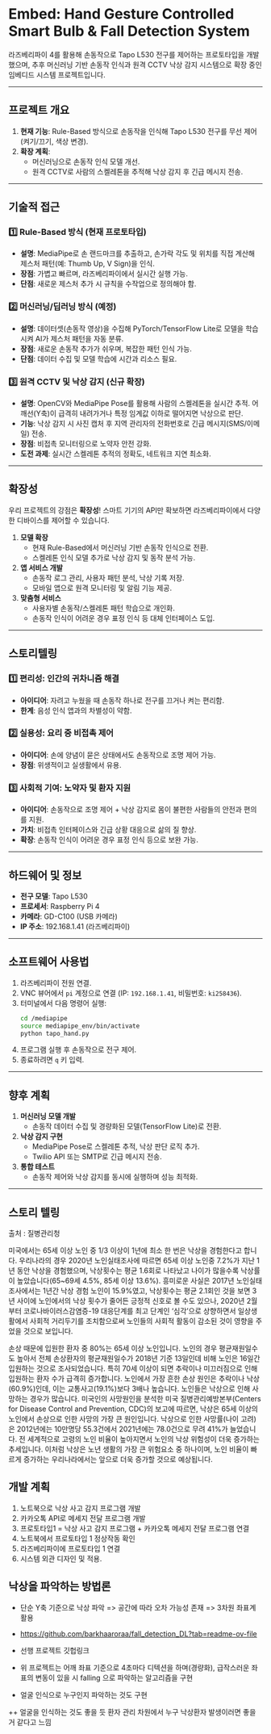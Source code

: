 # Embed: Hand Gesture Controlled Smart Bulb & Fall Detection System

라즈베리파이 4를 활용해 손동작으로 Tapo L530 전구를 제어하는 프로토타입을 개발했으며, 추후 머신러닝 기반 손동작 인식과 원격 CCTV 낙상 감지 시스템으로 확장 중인 임베디드 시스템 프로젝트입니다.

---

## 프로젝트 개요
1. **현재 기능**: Rule-Based 방식으로 손동작을 인식해 Tapo L530 전구를 무선 제어 (켜기/끄기, 색상 변경).
2. **확장 계획**: 
   - 머신러닝으로 손동작 인식 모델 개선.
   - 원격 CCTV로 사람의 스켈레톤을 추적해 낙상 감지 후 긴급 메시지 전송.

---

## 기술적 접근

### 1️⃣ Rule-Based 방식 (현재 프로토타입)
- **설명**: MediaPipe로 손 랜드마크를 추출하고, 손가락 각도 및 위치를 직접 계산해 제스처 패턴(예: Thumb Up, V Sign)을 인식.
- **장점**: 가볍고 빠르며, 라즈베리파이에서 실시간 실행 가능.
- **단점**: 새로운 제스처 추가 시 규칙을 수작업으로 정의해야 함.

### 2️⃣ 머신러닝/딥러닝 방식 (예정)
- **설명**: 데이터셋(손동작 영상)을 수집해 PyTorch/TensorFlow Lite로 모델을 학습시켜 AI가 제스처 패턴을 자동 분류.
- **장점**: 새로운 손동작 추가가 쉬우며, 복잡한 패턴 인식 가능.
- **단점**: 데이터 수집 및 모델 학습에 시간과 리소스 필요.

### 3️⃣ 원격 CCTV 및 낙상 감지 (신규 확장)
- **설명**: OpenCV와 MediaPipe Pose를 활용해 사람의 스켈레톤을 실시간 추적. 어깨선(Y축)이 급격히 내려가거나 특정 임계값 이하로 떨어지면 낙상으로 판단.
- **기능**: 낙상 감지 시 사진 캡처 후 지역 관리자의 전화번호로 긴급 메시지(SMS/이메일) 전송.
- **장점**: 비접촉 모니터링으로 노약자 안전 강화.
- **도전 과제**: 실시간 스켈레톤 추적의 정확도, 네트워크 지연 최소화.

---

## 확장성
우리 프로젝트의 강점은 **확장성**! 스마트 기기의 API만 확보하면 라즈베리파이에서 다양한 디바이스를 제어할 수 있습니다.

1. **모델 확장**
   - 현재 Rule-Based에서 머신러닝 기반 손동작 인식으로 전환.
   - 스켈레톤 인식 모델 추가로 낙상 감지 및 동작 분석 가능.
2. **앱 서비스 개발**
   - 손동작 로그 관리, 사용자 패턴 분석, 낙상 기록 저장.
   - 모바일 앱으로 원격 모니터링 및 알림 기능 제공.
3. **맞춤형 서비스**
   - 사용자별 손동작/스켈레톤 패턴 학습으로 개인화.
   - 손동작 인식이 어려운 경우 표정 인식 등 대체 인터페이스 도입.

---

## 스토리텔링

### 1️⃣ 편리성: 인간의 귀차니즘 해결
- **아이디어**: 자려고 누웠을 때 손동작 하나로 전구를 끄거나 켜는 편리함.
- **한계**: 음성 인식 앱과의 차별성이 약함.

### 2️⃣ 실용성: 요리 중 비접촉 제어
- **아이디어**: 손에 양념이 묻은 상태에서도 손동작으로 조명 제어 가능.
- **장점**: 위생적이고 실생활에서 유용.

### 3️⃣ 사회적 기여: 노약자 및 환자 지원
- **아이디어**: 손동작으로 조명 제어 + 낙상 감지로 몸이 불편한 사람들의 안전과 편의를 지원.
- **가치**: 비접촉 인터페이스와 긴급 상황 대응으로 삶의 질 향상.
- **확장**: 손동작 인식이 어려운 경우 표정 인식 등으로 보완 가능.

---

## 하드웨어 및 정보
- **전구 모델**: Tapo L530
- **프로세서**: Raspberry Pi 4
- **카메라**: GD-C100 (USB 카메라)
- **IP 주소**: 192.168.1.41 (라즈베리파이)

---

## 소프트웨어 사용법
1. 라즈베리파이 전원 연결.
2. VNC 뷰어에서 `pi` 계정으로 연결 (IP: `192.168.1.41`, 비밀번호: `ki258436`).
3. 터미널에서 다음 명령어 실행:
   ```bash
   cd /mediapipe
   source mediapipe_env/bin/activate
   python tapo_hand.py
   ```
4. 프로그램 실행 후 손동작으로 전구 제어.
5. 종료하려면 `q` 키 입력.

---

## 향후 계획
1. **머신러닝 모델 개발**
   - 손동작 데이터 수집 및 경량화된 모델(TensorFlow Lite)로 전환.
2. **낙상 감지 구현**
   - MediaPipe Pose로 스켈레톤 추적, 낙상 판단 로직 추가.
   - Twilio API 또는 SMTP로 긴급 메시지 전송.
3. **통합 테스트**
   - 손동작 제어와 낙상 감지를 동시에 실행하며 성능 최적화.

---

## 스토리 텔링
출처 : 질병관리청

미국에서는 65세 이상 노인 중 1/3 이상이 1년에 최소 한 번은 낙상을 경험한다고 합니다. 우리나라의 경우 2020년 노인실태조사에 따르면 65세 이상 노인중 7.2%가 지난 1년 동안 낙상을 경험했으며, 낙상횟수는 평균 1.6회로 나타났고 나이가 많을수록 낙상률이 높았습니다(65~69세 4.5%, 85세 이상 13.6%). 흥미로운 사실은 2017년 노인실태조사에서는 1년간 낙상 경험 노인이 15.9%였고, 낙상횟수는 평균 2.1회인 것을 보면 3년 사이에 노인에서의 낙상 횟수가 줄어든 긍정적 신호로 볼 수도 있으나, 2020년 2월부터 코로나바이러스감염증-19 대응단계를 최고 단계인 ‘심각’으로 상향하면서 일상생활에서 사회적 거리두기를 조치함으로써 노인들의 사회적 활동이 감소된 것이 영향을 주었을 것으로 보입니다. 

손상 때문에 입원한 환자 중 80%는 65세 이상 노인입니다. 노인의 경우 평균재원일수도 높아서 전체 손상환자의 평균재원일수가 2018년 기준 13일인데 비해 노인은 16일간 입원하는 것으로 조사되었습니다. 특히 70세 이상이 되면 추락이나 미끄러짐으로 인해 입원하는 환자 수가 급격히 증가합니다. 노인에서 가장 흔한 손상 원인은 추락이나 낙상(60.9%)인데, 이는 교통사고(19.1%)보다 3배나 높습니다. 노인들은 낙상으로 인해 사망하는 경우가 많습니다. 미국인의 사망원인을 분석한 미국 질병관리예방본부(Centers for Disease Control and Prevention, CDC)의 보고에 따르면, 낙상은 65세 이상의 노인에서 손상으로 인한 사망의 가장 큰 원인입니다. 낙상으로 인한 사망률(나이 고려)은 2012년에는 10만명당 55.3건에서 2021년에는 78.0건으로 무려 41%가 늘었습니다. 전 세계적으로 고령의 노인 비율이 높아지면서 노인의 낙상 위험성이 더욱 증가하는 추세입니다. 이처럼 낙상은 노년 생활의 가장 큰 위험요소 중 하나이며, 노인 비율이 빠르게 증가하는 우리나라에서는 앞으로 더욱 증가할 것으로 예상됩니다.

## 개발 계획
1. 노트북으로 낙상 사고 감지 프로그램 개발
2. 카카오톡 API로 메세지 전달 프로그램 개발
3. 프로토타입1 = 낙상 사고 감지 프로그램 + 카카오톡 메세지 전달 프로그램 연결 
4. 노트북에서 프로토타입 1 정상작동 확인
5. 라즈베리파이에 프로토타입 1 연결
6. 시스템 외관 디자인 및 적용.


## 낙상을 파악하는 방법론
- 단순 Y축 기준으로 낙상 파악
=> 공간에 따라 오차 가능성 존재
=> 3차원 좌표계 활용

- https://github.com/barkhaaroraa/fall_detection_DL?tab=readme-ov-file
- 선행 프로젝트 깃헙링크
- 위 프로젝트는 어깨 좌표 기준으로 4초마다 디텍션을 하며(경량화), 급작스러운 좌표의 변동이 있을 시
falling 으로 파악하는 알고리즘을 구현 
- 얼굴 인식으로 누구인지 파악하는 것도 구현

++ 얼굴을 인식하는 것도 좋을 듯
환자 관리 차원에서 누구 낙상환자 발생이러면 좋을 거 같다고 느낌